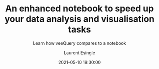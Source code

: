 ---
layout: post
title: An enhanced notebook to speed up your data analysis and visualisation tasks
subtitle: Learn how veeQuery compares to a notebook
author: Laurent Esingle
date: 2021-05-10 19:30:00
categories: general
description: "features comparison between veeQuery and a notebook"
published: false
canonical_url: https://vqueryfree.com/howto/2021/05/09/mongodb-data-analyis-and-visualization.html

hero_height: is-medium

image: ../images/vquery_welcome_1_flat.png
summary: |-
    This article shows how veeQuery, a free application for data analysis and visualization tasks compares to a notebook.
---